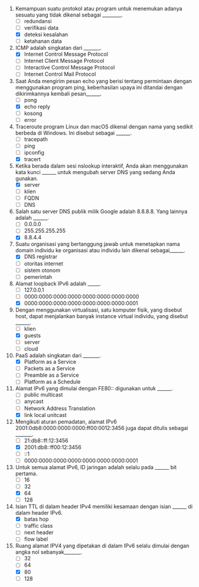 1. Kemampuan suatu protokol atau program untuk menemukan adanya sesuatu yang tidak dikenal sebagai ________.
    - [ ] redundansi
    - [ ] verifikasi data
    - [x] deteksi kesalahan
    - [ ] ketahanan data

2. ICMP adalah singkatan dari _______.
    - [x] Internet Control Message Protocol
    - [ ] Internet Client Message Protocol
    - [ ] Interactive Control Message Protocol
    - [ ] Internet Control Mail Protocol

3. Saat Anda mengirim pesan echo yang berisi tentang permintaan dengan menggunakan program ping, keberhasilan upaya ini ditandai dengan dikirimkannya kembali pesan______.
    - [ ] pong
    - [x] echo reply
    - [ ] kosong
    - [ ] error

4. Traceroute program Linux dan macOS dikenal dengan nama yang sedikit berbeda di Windows. Ini disebut sebagai ______.
    - [ ] tracepath
    - [ ] ping
    - [ ] ipconfig
    - [x] tracert

5. Ketika berada dalam sesi nslookup interaktif, Anda akan menggunakan kata kunci ______ untuk mengubah server DNS yang sedang Anda gunakan.
    - [x] server
    - [ ] klien
    - [ ] FQDN
    - [ ] DNS

6. Salah satu server DNS publik milik Google adalah 8.8.8.8. Yang lainnya adalah ______.
    - [ ] 0.0.0.0
    - [ ] 255.255.255.255
    - [x] 8.8.4.4

7. Suatu organisasi yang bertanggung jawab untuk menetapkan nama domain individu ke organisasi atau individu lain dikenal sebagai______.
    - [x] DNS registrar
    - [ ] otoritas internet
    - [ ] sistem otonom
    - [ ] pemerintah

8. Alamat loopback IPv6 adalah _____.
    - [ ] 127.0.0.1
    - [ ] 0000:0000:0000:0000:0000:0000:0000:0000
    - [x] 0000:0000:0000:0000:0000:0000:0000:0001

9. Dengan menggunakan virtualisasi, satu komputer fisik, yang disebut host, dapat menjalankan banyak instance virtual individu, yang disebut ______.
    - [ ] klien
    - [x] guests
    - [ ] server
    - [ ] cloud

10. PaaS adalah singkatan dari _______.
    - [x] Platform as a Service
    - [ ] Packets as a Service
    - [ ] Preamble as a Service
    - [ ] Platform as a Schedule

11. Alamat IPv6 yang dimulai dengan FE80:: digunakan untuk ______.
    - [ ] public multicast
    - [ ] anycast
    - [ ] Network Address Translation
    - [x] link local unitcast

12. Mengikuti aturan pemadatan, alamat IPv6 2001:0db8:0000:0000:0000:ff00:0012:3456 juga dapat ditulis sebagai _______.
    - [ ] 21:db8::ff:12:3456
    - [x] 2001:db8::ff00:12:3456
    - [ ] ::1
    - [ ] 0000:0000:0000:0000:0000:0000:0000:0001

13. Untuk semua alamat IPv6, ID jaringan adalah selalu pada ______ bit pertama.
    - [ ] 16
    - [ ] 32
    - [x] 64
    - [ ] 128

14. Isian TTL di dalam header IPv4 memiliki kesamaan dengan isian ______ di dalam header IPv6.
    - [x] batas hop
    - [ ] traffic class
    - [ ] next header
    - [ ] flow label

15. Ruang alamat IPV4 yang dipetakan di dalam IPv6 selalu dimulai dengan angka nol sebanyak_______.
    - [ ] 32
    - [ ] 64
    - [x] 80
    - [ ] 128